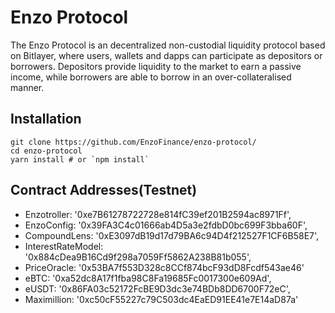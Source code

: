 Enzo Protocol
=================

The Enzo Protocol is an decentralized non-custodial liquidity protocol based on Bitlayer, where users, wallets and dapps can participate as depositors or borrowers. Depositors provide liquidity to the market to earn a passive income, while borrowers are able to borrow in an over-collateralised manner.

Installation
------------

    git clone https://github.com/EnzoFinance/enzo-protocol/
    cd enzo-protocol
    yarn install # or `npm install`

Contract Addresses(Testnet)
------------
- Enzotroller: '0xe7B61278722728e814fC39ef201B2594ac8971Ff',
- EnzoConfig: '0x39FA3C4c01666ab4D5a3e2fdbD0bc699F3bba60F',
- CompoundLens: '0xE3097dB19d17d79BA6c94D4f212527F1CF6B58E7',
- InterestRateModel: '0x884cDea9B16Cd9f298a7059Ff5862A238B81b055',
- PriceOracle: '0x53BA7f553D328c8CCf874bcF93dD8Fcdf543ae46'
- eBTC: '0xa52dc8A17f1fba98C8Fa19685Fc0017300e609Ad',
- eUSDT: '0x86FA03c52172FcBE9D3dc3e74BDb8DD6700F72eC',
- Maximillion: '0xc50cF55227c79C503dc4EaED91EE41e7E14aD87a'